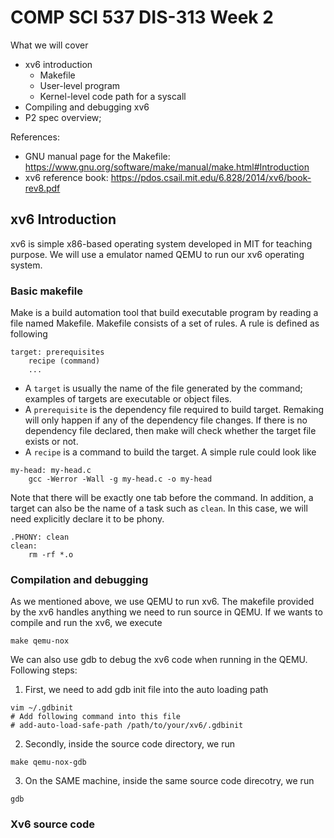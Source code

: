 # COMP SCI 537 DIS-313 Week 2
What we will cover
- xv6 introduction
    - Makefile
    - User-level program
    - Kernel-level code path for a syscall
- Compiling and debugging xv6
- P2 spec overview;

References:
- GNU manual page for the Makefile: https://www.gnu.org/software/make/manual/make.html#Introduction
- xv6 reference book: https://pdos.csail.mit.edu/6.828/2014/xv6/book-rev8.pdf

## xv6 Introduction
xv6 is simple x86-based operating system developed in MIT for teaching purpose. We will use a emulator named QEMU to run our xv6 operating system.
### Basic makefile
Make is a build automation tool that build executable program by reading a file named Makefile. Makefile consists of a set of rules. A rule is defined as following
~~~[bash]
target: prerequisites
    recipe (command)
    ...
~~~
- A `target` is usually the name of the file generated by the command; examples of targets are executable or object files. 
- A `prerequisite` is the dependency file required to build target. Remaking will only happen if any of the dependency file changes. If there is no dependency file declared, then make will check whether the target file exists or not.
- A `recipe` is a command to build the target.
A simple rule could look like
~~~[bash]
my-head: my-head.c
    gcc -Werror -Wall -g my-head.c -o my-head
~~~
Note that there will be exactly one tab before the command. In addition, a target can also be the name of a task such as `clean`. In this case, we will need explicitly declare it to be phony.
~~~
.PHONY: clean
clean:
    rm -rf *.o 
~~~
### Compilation and debugging
As we mentioned above, we use QEMU to run xv6. The makefile provided by the xv6 handles anything we need to run source in QEMU. If we wants to compile and run the xv6, we execute
~~~[bash]
make qemu-nox
~~~
We can also use gdb to debug the xv6 code when running in the QEMU. Following steps:
1. First, we need to add gdb init file into the auto loading path
~~~[bash]
vim ~/.gdbinit
# Add following command into this file
# add-auto-load-safe-path /path/to/your/xv6/.gdbinit
~~~
2. Secondly, inside the source code directory, we run
~~~[bash]
make qemu-nox-gdb
~~~
3. On the SAME machine, inside the same source code direcotry, we run
~~~
gdb
~~~
### Xv6 source code

